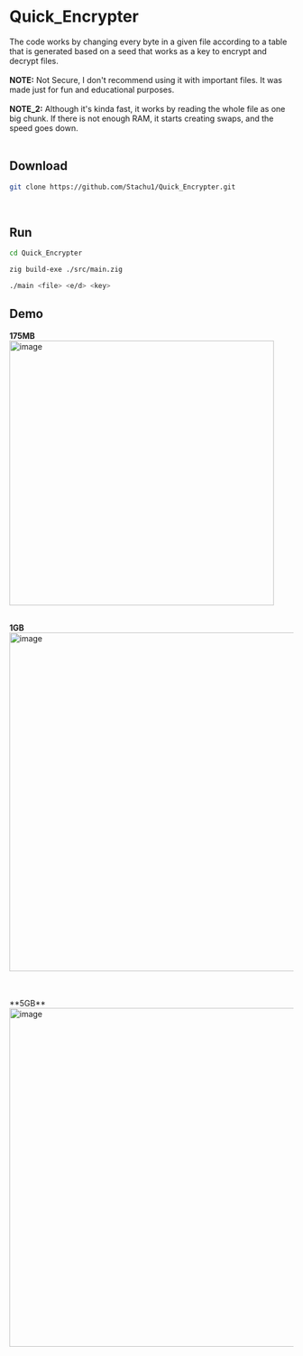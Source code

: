 # Quick_Encrypter
The code works by changing every byte in a given file according to a table that is generated based on a seed that works as a key to encrypt and decrypt files.
<br>
<br>
**NOTE:** Not Secure, I don't recommend using it with important files. It was made just for fun and educational purposes.
<br>
<br>
**NOTE_2:** Although it's kinda fast, it works by reading the whole file as one big chunk. If there is not enough RAM, it starts creating swaps, and the speed goes down.
<br>
<br>

## Download
```bash
git clone https://github.com/Stachu1/Quick_Encrypter.git
```

<br>


## Run
```bash
cd Quick_Encrypter 
```
```bash
zig build-exe ./src/main.zig
```
```bash
./main <file> <e/d> <key>
```

## Demo
**175MB**<br>
<img width="469" alt="image" src="https://github.com/Stachu1/Quick_Encrypter/assets/77758413/6d7072f4-dd3f-4f0d-96d9-1a0b248d351c">
<br>
<br>

**1GB**<br>
<img width="600" alt="image" src="https://github.com/Stachu1/Quick_Encrypter/assets/77758413/25da6b84-9d20-4ddb-a3f3-e30ef076f1e9">

<br>
<br>
**5GB**<br>
<img width="600" alt="image" src="https://github.com/Stachu1/Quick_Encrypter/assets/77758413/95624be9-ed68-4110-845a-d153ab2fda21">
